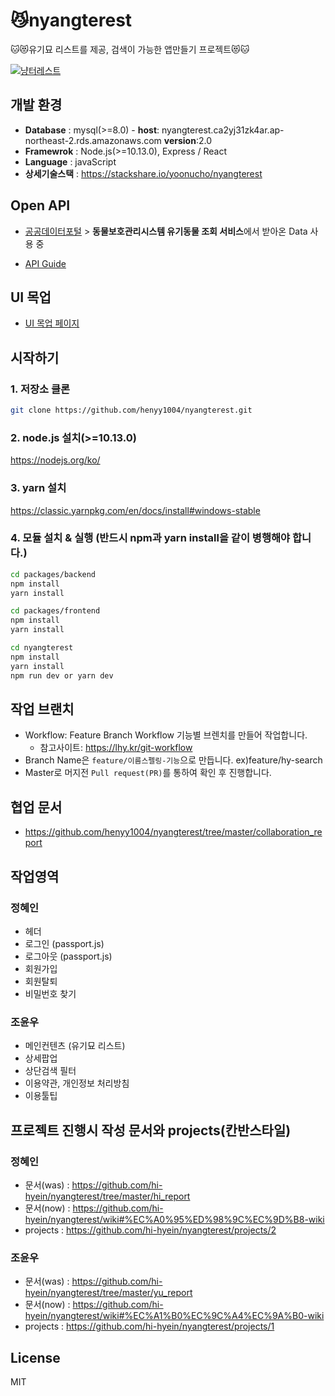 # 😼nyangterest

🐱😻유기묘 리스트를 제공, 검색이 가능한 앱만들기 프로젝트😻🐱

[![냥터레스트](https://user-images.githubusercontent.com/2981954/81968524-75bf1680-9657-11ea-8d84-0217b4246347.gif)](https://www.youtube.com/watch?v=Jg1u7te4EYI&feature=emb_logo)
                                                                                                                           
## 개발 환경
* **Database** : mysql(>=8.0) - **host**: nyangterest.ca2yj31zk4ar.ap-northeast-2.rds.amazonaws.com  **version**:2.0 
* **Framewrok** : Node.js(>=10.13.0), Express / React
* **Language** : javaScript
* **상세기술스택** : https://stackshare.io/yoonucho/nyangterest

## Open API
* [공공데이터포털](https://www.data.go.kr/) > **동물보호관리시스템 유기동물 조회 서비스**에서 받아온 Data 사용 중 

* [API Guide](https://github.com/henyy1004/nyangterest/blob/master/yu_report/data_api.md)

## UI 목업
* [UI 목업 페이지](https://ovenapp.io/view/RfCRiRftSohiUwxP7J0IRjbMWjqkNPgs#5fW72)

## 시작하기
 
### 1. 저장소 클론
~~~sh
git clone https://github.com/henyy1004/nyangterest.git
~~~
### 2. node.js 설치(>=10.13.0)
https://nodejs.org/ko/

### 3. yarn 설치 
https://classic.yarnpkg.com/en/docs/install#windows-stable

### 4. 모듈 설치 & 실행 (반드시 npm과 yarn install을 같이 병행해야 합니다.)

~~~sh
cd packages/backend
npm install
yarn install
~~~

~~~sh
cd packages/frontend
npm install
yarn install
~~~

~~~sh
cd nyangterest
npm install
yarn install 
npm run dev or yarn dev
~~~

## 작업 브랜치
* Workflow: Feature Branch Workflow 기능별 브렌치를 만들어 작업합니다.
  + 참고사이트: https://lhy.kr/git-workflow
* Branch Name은 `feature/이름스펠링-기능`으로 만듭니다. ex)feature/hy-search
* Master로 머지전 `Pull request(PR)`를 통하여 확인 후 진행합니다.

## 협업 문서
* https://github.com/henyy1004/nyangterest/tree/master/collaboration_report

## 작업영역

### 정혜인

* 헤더
* 로그인 (passport.js)
* 로그아웃 (passport.js)
* 회원가입
* 회원탈퇴
* 비밀번호 찾기

### 조윤우

* 메인컨텐츠 (유기묘 리스트) 
* 상세팝업
* 상단검색 필터
* 이용약관, 개인정보 처리방침 
* 이용툴팁 


## 프로젝트 진행시 작성 문서와 projects(칸반스타일)

### 정혜인

* 문서(was) : https://github.com/hi-hyein/nyangterest/tree/master/hi_report
* 문서(now) : https://github.com/hi-hyein/nyangterest/wiki#%EC%A0%95%ED%98%9C%EC%9D%B8-wiki
* projects : https://github.com/hi-hyein/nyangterest/projects/2

### 조윤우

* 문서(was) : https://github.com/hi-hyein/nyangterest/tree/master/yu_report 
* 문서(now) : https://github.com/hi-hyein/nyangterest/wiki#%EC%A1%B0%EC%9C%A4%EC%9A%B0-wiki 
* projects : https://github.com/hi-hyein/nyangterest/projects/1


## License
MIT
